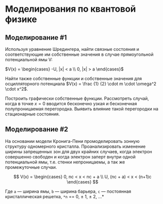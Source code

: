 # Моделирования по квантовой физике

## Моделирование #1
Используя уравнение Шредингера, найти связные состояния и соответствующие им собственные значения в случае прямоугольной потенциальной ямы V:

$V(x) = \begin{cases}
   -U, |x| < a \\
   0, |x| > a
\end{cases}$

Найти также собственные функции и собственные значения для осцилляторного потенциала $V(x) = \frac {1} {2} \cdot m \cdot \omega^2 \cdot x^2$. 

Построить графически собственные функции. Рассмотреть случай, когда в точке $x=0$ вводится бесконечно узкая и бесконечная полупроницаемая перегородка. Выявить влияние такой перегородки на стационарные состояния.


## Моделирование #2

На основании модели Кронига-Пени промоделировать зонную структуру одномерного кристалла. Проанализировать изменение ширины запрещенных зон для двух крайних случаев, когда электрон совершенно свободен и когда электрон заперт внутри одной потенциальной ямы, т.е. стенки непроницаемы, а так же промежуточные случаи.

$$
V(x) = \begin{cases}
   0, nc < x < nc + a   \\
   U, (nc + a) < x < (n+1)c
\end{cases}
$$

Где `a` — ширина ямы, `b` — ширина барьера, `c` — постоянная кристаллическая решетка, `*n` == 0, ± 1, ± 2, …*